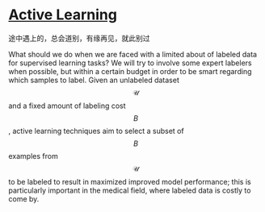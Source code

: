 # [Active Learning](https://burrsettles.com/pub/settles.activelearning.pdf)

途中遇上的，总会道别，有缘再见，就此别过

What should we do when we are faced with a limited about of labeled data for supervised learning tasks? We will try to involve some expert labelers when possible, but within a certain budget in order to be smart regarding which samples to label. Given an unlabeled dataset $$\mathcal{U}$$ and a fixed amount of labeling cost $$B$$, active learning techniques aim to select a subset of $$B$$ examples from $$\mathcal{U}$$ to be labeled to result in maximized improved model performance; this is particularly important in the medical field, where labeled data is costly to come by. 


